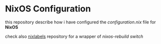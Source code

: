 # NixOS Configuration
this repository describe how i have configured the _configuration.nix_ file for **NixOS**

check also [nixlabels](https://github.com/fededomm/nixlabels) repository for a wrapper of _nixos-rebuild switch_  
